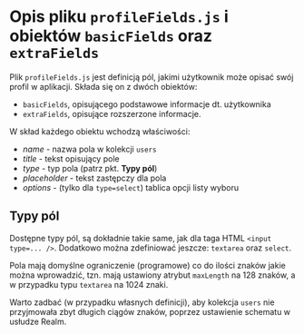 # Opis pliku `profileFields.js` i obiektów `basicFields` oraz `extraFields`

Plik `profileFields.js` jest definicją pól, jakimi użytkownik może opisać swój profil w aplikacji.
Składa się on z dwóch obiektów:

- `basicFields`, opisującego podstawowe informacje dt. użytkownika
- `extraFields`, opisujące rozszerzone informacje.

W skład każdego obiektu wchodzą właściwości:

- _name_ - nazwa pola w kolekcji `users`
- _title_ - tekst opisujący pole
- _type_ - typ pola (patrz pkt. **Typy pól**)
- _placeholder_ - tekst zastępczy dla pola
- _options_ - (tylko dla `type=select`) tablica opcji listy wyboru

## Typy pól

Dostępne typy pól, są dokładnie takie same, jak dla taga HTML `<input type=... />`. Dodatkowo można zdefiniować jeszcze: `textarea` oraz `select`.

Pola mają domyślne ograniczenie (programowe) co do ilości znaków jakie można wprowadzić, tzn. mają ustawiony atrybut `maxLength` na 128 znaków, a w przypadku typu `textarea` na 1024 znaki.

Warto zadbać (w przypadku własnych definicji), aby kolekcja `users` nie przyjmowała zbyt długich ciągów znaków, poprzez ustawienie schematu w usłudze Realm.
